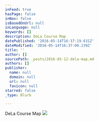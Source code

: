 ```yaml
---
inFeed: true
hasPage: false
inNav: false
isBasedOnUrl: null
inLanguage: null
keywords: []
description: DeLa Course Map
datePublished: '2016-05-14T16:37:19.631Z'
dateModified: '2016-05-14T16:37:00.239Z'
title: ''
author: []
sourcePath: _posts/2016-05-12-dela-map.md
authors: []
publisher:
  name: null
  domain: null
  url: null
  favicon: null
starred: false
_type: Blurb

---
```

DeLa Course Map
![](https://the-grid-user-content.s3-us-west-2.amazonaws.com/2cc0d268-b0cb-47d4-bf3a-65189ba36716.gif)